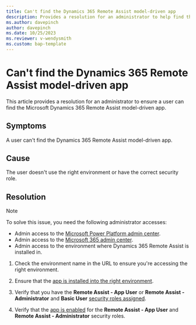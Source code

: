```yaml
---
title: Can't find the Dynamics 365 Remote Assist model-driven app
description: Provides a resolution for an administrator to help find the Microsoft Dynamics 365 Remote Assist model-driven app.
ms.author: davepinch
author: davepinch
ms.date: 10/25/2023
ms.reviewer: v-wendysmith
ms.custom: bap-template
---
```

# Can't find the Dynamics 365 Remote Assist model-driven app

This article provides a resolution for an administrator to ensure a user can find the Microsoft Dynamics 365 Remote Assist model-driven app.

## Symptoms

A user can't find the Dynamics 365 Remote Assist model-driven app.

## Cause

The user doesn't use the right environment or have the correct security role.

## Resolution

> [!NOTE]
> To solve this issue, you need the following administrator accesses:
>
> - Admin access to the [Microsoft Power Platform admin center](https://admin.powerplatform.microsoft.com/).
> - Admin access to the [Microsoft 365 admin center](https://admin.microsoft.com/AdminPortal).
> - Admin access to the environment where Dynamics 365 Remote Assist is installed in.

1. Check the environment name in the URL to ensure you're accessing the right environment.

2. Ensure that the [app is installed into the right environment](/dynamics365/mixed-reality/remote-assist/ra-webapp-install#install-the-dynamics-365-remote-assist-model-driven-app).

3. Verify that you have the **Remote Assist - App User** or **Remote Assist - Administrator** and **Basic User** [security roles assigned](/dynamics365/mixed-reality/remote-assist/asset-capture-add-users#assign-dynamics-365-security-roles).

4. Verify that the [app is enabled](/dynamics365/mixed-reality/remote-assist/asset-capture-add-users#manage-app-roles) for the **Remote Assist - App User** and **Remote Assist - Administrator** security roles.
